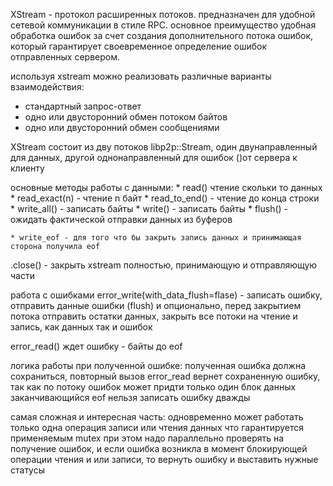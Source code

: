 XStream - протокол расширенных потоков. предназначен для удобной сетевой коммуникации в стиле RPC. основное преимущество удобная обработка ошибок за счет создания дополнительного потока ошибок, который гарантирует своевременное определение ошибок отправленных сервером.

используя xstream можно реализовать различные варианты взаимодействия:
* стандартный запрос-ответ
* одно или двусторонний обмен потоком байтов
* одно или двусторонний обмен сообщениями

XStream состоит из дву потоков libp2p::Stream, один двунаправленный для данных, другой однонаправленный для ошибок ()от сервера к клиенту

основные методы работы с данными:
    * read()  чтение скольки то данных
    * read_exact(n) - чтение n байт
    * read_to_end() - чтение  до конца строки
    * write_all() - записать байты
    * write() - записать байты
    * flush() - ожидать фактической отправки данных из буферов

    * write_eof - для того что бы закрыть запись данных и принимающая сторона получила eof

.close() - закрыть xstream полностью, принимающую и отправляющую части

работа с ошибками
error_write(with_data_flush=flase) - записать ошибку, отправить данные ошибки (flush) и опционально, перед закрытием потока отправить остатки данных, закрыть все потоки на чтение и запись, как данных так и ошибок

error_read() ждет ошибку - байты до eof

логика работы при полученной ошибке:
полученная ошибка должна сохраниться,
повторный вызов error_read вернет сохраненную ошибку, так как по потоку ошибок может придти только один блок данных заканчивающийся eof
нельзя записать ошибку дважды

самая сложная и интересная часть:
одновременно  может работать только одна операция записи или чтения данных что гарантируется применяемым mutex
при этом надо параллельно проверять на получение ошибок, и если ошибка возникла в момент блокирующей операции чтения и или записи, то вернуть ошибку и выставить нужные статусы